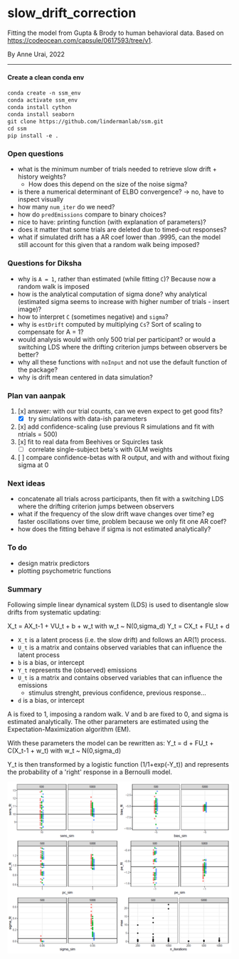 # slow_drift_correction
Fitting the model from Gupta &amp; Brody to human behavioral data. Based on https://codeocean.com/capsule/0617593/tree/v1.

By Anne Urai, 2022

---

#### Create a clean conda env
```
conda create -n ssm_env
conda activate ssm_env
conda install cython
conda install seaborn
git clone https://github.com/lindermanlab/ssm.git
cd ssm
pip install -e .
```


### Open questions
- what is the minimum number of trials needed to retrieve slow drift + history weights?
    - How does this depend on the size of the noise sigma?
- is there a numerical determinant of ELBO convergence? -> no, have to inspect visually
- how many `num_iter` do we need?
- how do `predEmissions` compare to binary choices?
- nice to have: printing function (with explanation of parameters)?
- does it matter that some trials are deleted due to timed-out responses?
- what if simulated drift has a AR coef lower than .9995, can the model still account for this given that a random walk being imposed?

### Questions for Diksha
- why is `A = 1`, rather than estimated (while fitting `C`)? Because now a random walk is imposed
- how is the analytical computation of sigma done? why analytical 
(estimated sigma seems to increase with higher number of trials -  insert image)? 
- how to interpret `C` (sometimes negative) and `sigma`? 
- why is `estDrift` computed by multiplying `Cs`? Sort of scaling to compensate for A = 1?
- would analysis would with only 500 trial per participant? or would a switching LDS where the drifting criterion jumps between observers be better?
- why all these functions with `noInput` and not use the default function of the package?
- why is drift mean centered in data simulation?

### Plan van aanpak
1. [x] answer: with our trial counts, can we even expect to get good fits?
     - [x] try simulations with data-ish parameters
2. [x] add confidence-scaling (use previous R simulations and fit with ntrials = 500)
3. [x] fit to real data from Beehives or Squircles task
    - [ ] correlate single-subject beta's with GLM weights
4. [ ] compare confidence-betas with R output, and with and without fixing sigma at 0

### Next ideas
- concatenate all trials across participants, then fit with a switching LDS where the drifting criterion jumps between observers
- what if the frequency of the slow drift wave changes over time? eg faster oscillations over time, problem because we only fit one AR coef?
- how does the fitting behave if sigma is not estimated analytically?

### To do
- design matrix predictors
- plotting psychometric functions


### Summary


Following simple linear dynamical system (LDS) is used to disentangle slow drifts from systematic updating:

X_t = AX_t-1 + VU_t + b + w_t with w_t ~ N(0,sigma_d)
Y_t = CX_t + FU_t + d

- `X_t` is a latent process (i.e. the slow drift) and follows an AR(1) process.
- `U_t` is a matrix and contains observed variables that can influence the latent process
- `b` is a bias, or intercept
- `Y_t` represents the (observed) emissions
- `U_t` is a matrix and contains observed variables that can influence the emissions
    - stimulus strenght, previous confidence, previous response...
- `d` is a bias, or intercept

A is fixed to 1, imposing a random walk. V and b are fixed to 0, and sigma is estimated analytically.
The other parameters are estimated using the Expectation-Maximization algorithm (EM).

With these parameters the model can be rewritten as:
Y_t = d + FU_t + C(X_t-1 + w_t) with w_t ~ N(0,sigma_d)

Y_t is then transformed by a logistic function (1/1+exp(-Y_t)) and represents the probability of a 'right' response in a Bernoulli model.

![](recovery_ntrials_niters_AR1.PNG)
 